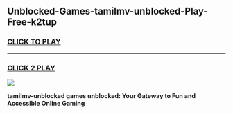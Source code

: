 
## Unblocked-Games-tamilmv-unblocked-Play-Free-k2tup
<h3>
<a href="https://premium76.site?title=tamilmv-unblocked&ref=20M">CLICK TO PLAY</a></h3>
<hr>

<h3>
<a href="https://premium76.site?title=tamilmv-unblocked&ref=20M">CLICK 2 PLAY</a>
  
</h3>

<a href="https://premium76.site?title=tamilmv-unblocked&ref=19M"><img src="https://clearcache.store/games.png"></a>


**tamilmv-unblocked games unblocked: Your Gateway to Fun and Accessible Online Gaming**

